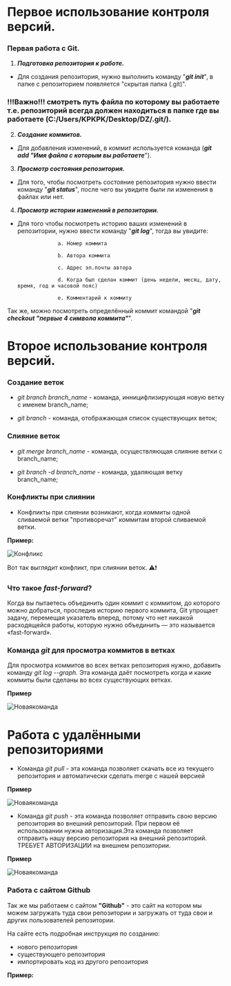 # Первое использование контроля версий.

### Первая работа с Git.

1. ***Подготовка репозитория к работе.***

* Для создания репозитория, нужно выполнить команду "***git init***", в папке с репозиторием появляется "скрытая папка (.git)".

### !!!Важно!!! смотреть путь файла по которому вы работаете т.е. репозиторий всегда должен находиться в папке где вы работаете (C:/Users/KPKPK/Desktop/**DZ**/.git/).

2. ***Создание коммитов.***

* Для добавления изменений, в коммит используется команда (***git add "Имя файла с которым вы работаете***").

3. ***Просмотр состояния репозитория.***

* Для того, чтобы посмотреть состояние репозитория нужно ввести команду "***git status***", после чего вы увидите были ли изменения в файлах или нет.

4. ***Просмотр истории изменений в репозитории.***

* Для того чтобы посмотреть историю ваших изменений в репозитории, нужно ввести команду "***git log***", тогда вы увидите:

                   a. Номер коммита

                   b. Автора коммита

                   c. Адрес эл.почты автора

                   d. Когда был сделан коммит (день недели, месяц, дату, время, год и часовой пояс)

                   e. Комментарий к коммиту

Так же, можно посмотреть определённый коммит командой "***git checkout "первые 4 символа коммита"***". 

# Второе использование контроля версий.

### Создание веток

* *git branch branch_name* - команда, инницифлизирующая новую ветку с именем branch_name;

* *git branch* - команда, отображающая список существующих веток;

### Слияние веток

* *git merge branch_name* - команда, осуществляющая слияние ветки с branch_name;

* *git branch -d branch_name* - команда, удаляющая ветку branch_name;

### Конфликты при слиянии

* Конфликты при слиянии возникают, когда коммиты одной сливаемой ветки "противоречат" коммитам второй сливаемой ветки.

**Пример:**

![Конфликс](Conflict.jpg)

Вот так выглядит конфликт, при слиянии веток. ⚠❗

### Что такое _fast-forward_?

Когда вы пытаетесь объединить один коммит с коммитом, до которого можно добраться, проследив историю первого коммита, Git упрощает задачу, перемещая указатель вперед, потому что нет никакой расходящейся работы, которую нужно объединить — это называется «fast-forward».

### Команда *git* для просмотра коммитов в ветках

Для просмотра коммитов во всех ветках репозитория нужно, добавить команду *git log --graph*. Эта команда даёт посмотреть когда и какие коммиты были сделаны во всех существующих ветках.

**Пример**

![Новаякоманда](Newteam.jpg)

# Работа с удалёнными репозиториями

* Команда *git pull* - эта команда позволяет скачать все из текущего репозитория и автоматически сделать merge с нашей версией

**Пример**

![Новаякоманда](gitpull.jpg)

* Команда *git push* - эта команда позволяет отправить свою версию репозитория во
внешний репозиторий. При первом её использовании нужна авторизация.Эта команда позволяет отправить нашу версию репозитория на внешний репозиторий. ТРЕБУЕТ АВТОРИЗАЦИИ на внешнем репозитории.

**Пример**

![Новаякоманда](gitpush.jpg)

### Работа с сайтом Github

Так же мы работаем с сайтом **"Github"** - это сайт на котором мы можем загружать туда свои репозитории и загружать от туда свои и других пользователей репозитории.

На сайте есть подробная инструкция по созданию:

* нового репозитория
* существующего репозитория
* импортировать код из другого репозитория

**Пример:**

